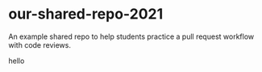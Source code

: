 # our-shared-repo-2021
An example shared repo to help students practice a pull request workflow with code reviews.

hello

